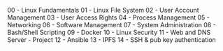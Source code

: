 00 - Linux Fundamentals
01 - Linux File System
02 - User Account Management
03 - User Access Rights
04 - Process Management
05 - Networking
06 - Software Management
07 - System Administration
08 - Bash/Shell Scripting
09 - Docker
10 - Linux Security
11 - Web and DNS Server - Project
12 - Ansible
13 - IPFS
14 - SSH & pub key authentication